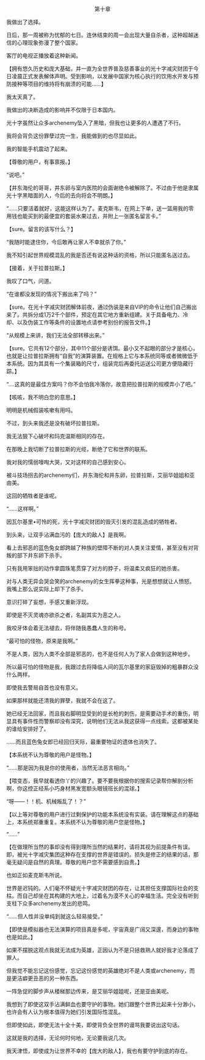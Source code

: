 <p align="center">第十章</p>

我做出了选择。

日后，那一周被称为忧郁的七日。连休结束的周一会出现大量自杀者，这种超越迷信的心理现象弥漫了整个国家。

客厅的电视正播放着这种新闻。

【拥有悠久历史和庞大基础，并一直为全世界普及慈善事业的光十字减灾财团于今日凌晨正式发表解体声明。受到影响，以发展中国家为核心执行的饮用水开发与预防接种等项目的维持将有崩溃的可能……】

我太天真了。

我做出的决断造成的影响并不仅限于日本国内。

光十字虽然让众多archenemy坠入了黑暗，但我也让更多的人遭遇了不行。

我将会背负这份罪孽过完一生，我能做到的也尽显如此。

我的智能手机震动了起来。

【尊敬的用户，有事禀报。】

“说吧。”

【井东海伦的哥哥，井东卵与室内医院的会面谢绝令被解除了。不过由于他是隶属光十字黑暗面的人，今后的去向将会不明朗。】

“……只要活着就好，这能这样认为了。麦克斯韦，在网上下单，送一篮用我的零用钱也能买到的最便宜的套装水果过去，并附上一张匿名留言卡。”

【sure。留言的该写什么？】

“我随时能逮住你，今后敢再让家人不幸就杀了你。”

我不知引起世界规模混乱的我是否还有说这种话的资格，所以只能匿名送过去。

【接着，关于拉普拉斯。】

我叹了口气，问道。

“在谁都没发现的情况下搬出来了吗？”

【sure。在光十字减灾财团解体前夜，通过伪装是来自VIP的命令让他们自己搬出来了。共拆分成1万2千个部件，预定在其它地方重新组建。关于具备电力、冷却、以及伪装工作等条件的设置地点请参考别份的报告文件。】

“从规模上来讲，我们无法全部转移出来。”

【sure。它共有12个部分，其中11个部分是诱饵。最小又不起眼的部分才是核心，也就是让拉普拉斯拥有“自我”的演算装置。在规格上它与本系统同等或者微微低于本系统。因为其具有一个集装箱的尺寸，组装完后再委托运送公司更方便隐藏行踪。】

“….这真的是最佳方案吗？你不会怕我冷落你，故意把拉普拉斯的规模弄小了吧。”

【咳咳，我不明白您的意思。】

明明是机械假装咳嗽有用吗。

不过，到头来我还是没有破坏拉普拉斯。

我无法狠下心破坏和玛克温斯相同的存在。

在那晚上我切断了拉普拉斯的光缆，断绝了它和世界的联系。

我对我的懦弱嚎啕大哭，又对这样的自己感到安心。

被斗技场拐去的archenemy们，井东海伦和井东卵，拉普拉斯，艾丽华姐姐和亚由美。

这回的牺牲者是谁呢。

“……这样啊。”

因瓦尔基里•可怜的死，光十字减灾财团的毁灭引发的混乱造成的牺牲者。

到头来，让双手沾满血污的【庞大的敌人】是我啊。

看上去邪恶的蓝色兔女郎跨越了种族的壁障不断的对人类关注爱情，甚至没有对背叛的部下井东卵下杀手。

只有我用笨拙的动作拿圆珠笔贯穿了对方的脖子，将温柔又疯狂的她杀害。

对与人类无异会哭会笑的archenemy的女生挥拳这种事，光是想想就让人愤怒。我嘴上那么说实际上却下了杀手。

意识打碎了妄想，手感又重新浮现。

即使是不灭灵魂亦欲杀之者，名副其实为恶之人。

我咬牙体会着无法褪去，将伴随我愚蠢人生的称号。

“最可怕的怪物，原来是我啊。”

不是人类，因为人类不全部是邪恶的，也不是任何人为了家人会做到这种地步。

所以最可怕的怪物是我，我跟过去将降临人间的瓦尔基里的家庭毁掉的粗暴群众没什么两样。

即使我去警局自首也没有意义。

如果那样就能还清我的罪孽，我就不会在这了。

她已经无法回家，而且我右脚明显受到的是长枪的刺伤，是需要动手术的重伤，明显具有事件性而警察却没有深究，说明他们无法从我这获得一点线索。这都被某处的谁给安排好了。

……而且蓝色兔女郎已经回归天际，最重要物证的遗体也消失了。

【本系统不认为尊敬的用户是怪物。】

“……那是因为我是你的使用者，当然无法恶言相向。”

【喂变态，我早就看透你丫的兴趣了。要不要我根据你的搜索记录帮你解剖分析啊，你这控正经系小巧身材黑发宽额头眼镜班长的混球。】

“呀——！！机、机械叛乱了！？”

【以上等对尊敬的用户进行过剩保护的功能本系统没有实装。请在理解这点的基础上，本系统郑重重复。本系统不认为尊敬的用户您是怪物。】

“……”

【在做理所当然的事却没有得到理所当然的结果时，请将其视为前提条件有误。即，被光十字减灾集团这种存在支撑的世界是错误的。损失是修正的结果的话，那毫无疑问是自然的真理。尊敬的用户您不需要感到自责。】

也如正如麦克斯韦所说。

世界是迟钝的。人们毫不怀疑光十字减灾财团的存在，让其担任支撑国际社会的支柱。而自己却坐在其构建的大地上，过着名为漠不关心的幸福生活。完全没有听到支柱下众多archenemy发出的悲鸣。

“……但人性并没单纯到就这么轻易接受。”

【即使是模拟器也无法演算的项目真是多呢，宇宙真是广阔又深邃，而身边的事物也是如此。】

如果不摆脱这观点我就无法成为英雄，正因认为不是只拯救熟人就好我才沦落成了罪人。

但我觉不能忘记这份感觉，忘记这份感觉的英雄绝对不是人类或archenemy，而是更洁癖更丑恶的另一种东西。

一阵急促的脚步声从楼梯那边传来，是艾丽华姐姐呢，还是亚由美呢。

我想到了即使这双手沾满鲜血也要守护的事物。她们跟整个世界比起来十分渺小，也许会有人认为根本值得为她们引发国际性混乱。

但即使如此，即使无法十全十美，即使背负全世界的谩骂我要说出这句话。

这就是我的选择，无论何时何地，无论要我说几次。

我天津悟，即使成为让世界不幸的【庞大的敌人】，我也有要守护到底的存在。

